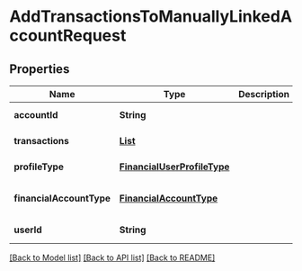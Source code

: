 # AddTransactionsToManuallyLinkedAccountRequest
## Properties

| Name | Type | Description | Notes |
|------------ | ------------- | ------------- | -------------|
| **accountId** | **String** |  | [default to null] |
| **transactions** | [**List**](PlaidAccountTransaction.md) |  | [default to null] |
| **profileType** | [**FinancialUserProfileType**](FinancialUserProfileType.md) |  | [default to null] |
| **financialAccountType** | [**FinancialAccountType**](FinancialAccountType.md) |  | [optional] [default to null] |
| **userId** | **String** |  | [default to null] |

[[Back to Model list]](../README.md#documentation-for-models) [[Back to API list]](../README.md#documentation-for-api-endpoints) [[Back to README]](../README.md)

